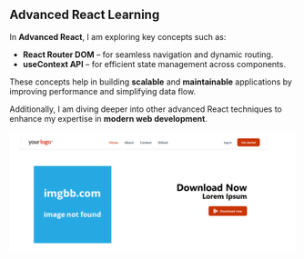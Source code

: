 ## Advanced React Learning

In **Advanced React**, I am exploring key concepts such as:

- **React Router DOM** – for seamless navigation and dynamic routing.
- **useContext API** – for efficient state management across components.

These concepts help in building **scalable** and **maintainable** applications by improving performance and simplifying data flow.

Additionally, I am diving deeper into other advanced React techniques to enhance my expertise in **modern web development**.

![Router](./reactrouter/public/router.png)
